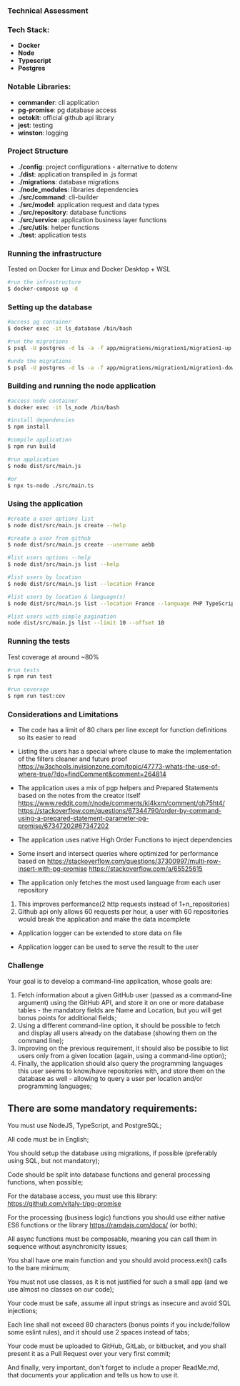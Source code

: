 ### Technical Assessment

### Tech Stack:
- **Docker**
- **Node**
- **Typescript**
- **Postgres**

### Notable Libraries:
- **commander**: cli application
- **pg-promise**: pg database access
- **octokit**: official github api library
- **jest**: testing
- **winston**: logging

### Project Structure
- **./config**: project configurations - alternative to dotenv
- **./dist**: application transpiled in .js format
- **./migrations**: database migrations
- **./node_modules**: libraries dependencies
- **./src/command**: cli-builder
- **./src/model**: application request and data types
- **./src/repository**: database functions
- **./src/service**: application business layer functions
- **./src/utils**: helper functions
- **./test**: application tests

### Running the infrastructure

Tested on Docker for Linux and Docker Desktop + WSL

```bash
#run the infrastructure
$ docker-compose up -d
```

### Setting up the database

```bash
#access pg container
$ docker exec -it ls_database /bin/bash

#run the migrations
$ psql -U postgres -d ls -a -f app/migrations/migration1/migration1-up.sql

#undo the migrations
$ psql -U postgres -d ls -a -f app/migrations/migration1/migration1-down.sql
```

### Building and running the node application
```bash
#access node container
$ docker exec -it ls_node /bin/bash

#install dependencies
$ npm install

#compile application
$ npm run build

#run application
$ node dist/src/main.js

#or
$ npx ts-node ./src/main.ts
```

### Using the application
```bash
#create a user options list
$ node dist/src/main.js create --help

#create a user from github
$ node dist/src/main.js create --username aebb

#list users options --help
$ node dist/src/main.js list --help

#list users by location
$ node dist/src/main.js list --location France

#list users by location & language(s)
$ node dist/src/main.js list --location France --language PHP TypeScript Java

#list users with simple pagination
node dist/src/main.js list --limit 10 --offset 10
```

### Running the tests

Test coverage at around ~80%

```bash
#run tests
$ npm run test

#run coverage
$ npm run test:cov
```

### Considerations and Limitations

- The code has a limit of 80 chars per line except for function definitions so its easier to read


- Listing the users has a special where clause to make the implementation of the filters cleaner and future proof
https://w3schools.invisionzone.com/topic/47773-whats-the-use-of-where-true/?do=findComment&comment=264814


- The application uses a mix of pgp helpers and Prepared Statements based on the notes from the creator itself
https://www.reddit.com/r/node/comments/kl4kxm/comment/gh75ht4/ 
https://stackoverflow.com/questions/67344790/order-by-command-using-a-prepared-statement-parameter-pg-promise/67347202#67347202


- The application uses native High Order Functions to inject dependencies


- Some insert and intersect queries where optimized for performance based on
https://stackoverflow.com/questions/37300997/multi-row-insert-with-pg-promise
https://stackoverflow.com/a/65525615


- The application only fetches the most used language from each user repository
1. This improves performance(2 http requests instead of 1+n_repositories)
2. Github api only allows 60 requests per hour, a user with 60 repositories would break the application and make the data incomplete 

- Application logger can be extended to store data on file


- Application logger can be used to serve the result to the user

### Challenge

Your goal is to develop a command-line application, whose goals are:

1. Fetch information about a given GitHub user (passed as a command-line argument) using the GitHub API, and store it on one or more database tables - the mandatory fields are Name and Location, but you will get bonus points for additional fields;
2. Using a different command-line option, it should be possible to fetch and display all users already on the database (showing them on the command line);
3. Improving on the previous requirement, it should also be possible to list users only from a given location (again, using a command-line option);
4. Finally, the application should also query the programming languages this user seems to know/have repositories with, and store them on the database as well - allowing to query a user per location and/or programming languages;

## There are some mandatory requirements:

You must use NodeJS, TypeScript, and PostgreSQL;

All code must be in English;

You should setup the database using migrations, if possible (preferably using SQL, but not mandatory);

Code should be split into database functions and general processing functions, when possible;

For the database access, you must use this library: https://github.com/vitaly-t/pg-promise

For the processing (business logic) functions you should use either native ES6 functions or the library https://ramdajs.com/docs/ (or both);

All async functions must be composable, meaning you can call them in sequence without asynchronicity issues;

You shall have one main function and you should avoid process.exit() calls to the bare minimum;

You must not use classes, as it is not justified for such a small app (and we use almost no classes on our code);

Your code must be safe, assume all input strings as insecure and avoid SQL injections;

Each line shall not exceed 80 characters (bonus points if you include/follow some eslint rules), and it should use 2 spaces instead of tabs;

Your code must be uploaded to GitHub, GitLab, or bitbucket, and you shall present it as a Pull Request over your very first commit;

And finally, very important, don't forget to include a proper ReadMe.md, that documents your application and tells us how to use it.
